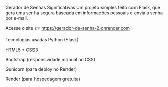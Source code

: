 Gerador de Senhas Significativas
Um projeto simples feito com Flask, que gera uma senha segura baseada em informações pessoais e envia a senha por e-mail.

 Acesse o site
👉 https://gerador-de-senha-2.onrender.com

Tecnologias usadas
Python (Flask)

HTML5 + CSS3

Bootstrap (responsividade manual no CSS)

Gunicorn (para deploy no Render)

Render (para hospedagem gratuita)

